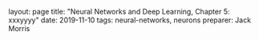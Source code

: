 layout: page
title: "Neural Networks and Deep Learning, Chapter 5: xxxyyyy"
date: 2019-11-10
tags: neural-networks, neurons
preparer: Jack Morris
